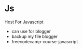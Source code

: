 # Js
Host For Javascript
- can use for blogger
- backup my file blogger
- freecodecamp-course-javascript
